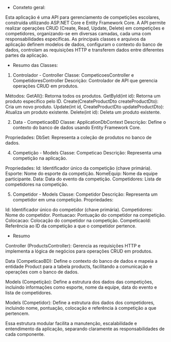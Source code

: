- Conxteto geral:

Esta aplicação é uma API para gerenciamento de competições escolares, construída utilizando ASP.NET Core e Entity Framework Core. A API permite realizar operações CRUD (Create, Read, Update, Delete) em competições e competidores, organizando-se em diversas camadas, cada uma com responsabilidades específicas. As principais classes e arquivos da aplicação definem modelos de dados, configuram o contexto do banco de dados, controlam as requisições HTTP e transferem dados entre diferentes partes da aplicação.

- Resumo das Classes:

1. Controlador - Controller
Classe: CompeticoesController e CompetidoresController
Descrição: Controlador de API que gerencia operações CRUD em produtos.

Métodos:
GetAll(): Retorna todos os produtos.
GetById(int id): Retorna um produto específico pelo ID.
Create(CreateProductDto createProductDto): Cria um novo produto.
Update(int id, CreateProductDto updateProductDto): Atualiza um produto existente.
Delete(int id): Deleta um produto existente.

2. Data - CompeticaoBD
Classe: ApplicationDbContext
Descrição: Define o contexto do banco de dados usando Entity Framework Core.

Propriedades:
DbSet<Product>: Representa a coleção de produtos no banco de dados.

4. Competição - Models
Classe: Competicao
Descrição: Representa uma competição na aplicação.

Propriedades:
Id: Identificador único da competição (chave primária).
Esporte: Nome do esporte da competição.
NomeEquip: Nome da equipe participante.
Data: Data do evento da competição.
Competidores: Lista de competidores na competição.

5. Competidor - Models
Classe: Competidor
Descrição: Representa um competidor em uma competição.
Propriedades:

Id: Identificador único do competidor (chave primária).
Competidores: Nome do competidor.
Pontuacao: Pontuação do competidor na competição.
Colocacao: Colocação do competidor na competição.
CompeticaoId: Referência ao ID da competição a que o competidor pertence.

- Resumo

Controller (ProductsController): Gerencia as requisições HTTP e implementa a lógica de negócios para operações CRUD em produtos.

Data (CompeticaoBD): Define o contexto do banco de dados e mapeia a entidade Product para a tabela products, facilitando a comunicação e operações com o banco de dados.

Models (Competição): Define a estrutura dos dados das competições, incluindo informações como esporte, nome da equipe, data do evento e lista de competidores.

Models (Competidor): Define a estrutura dos dados dos competidores, incluindo nome, pontuação, colocação e referência à competição a que pertencem.

Essa estrutura modular facilita a manutenção, escalabilidade e entendimento da aplicação, separando claramente as responsabilidades de cada componente.
